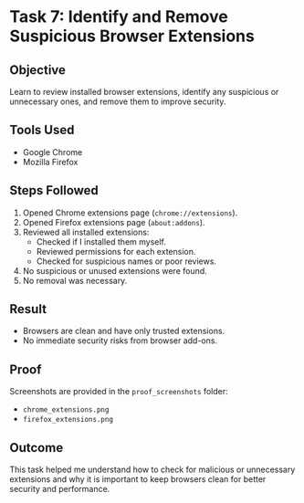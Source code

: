 # Task 7: Identify and Remove Suspicious Browser Extensions

## Objective
Learn to review installed browser extensions, identify any suspicious or unnecessary ones, and remove them to improve security.

## Tools Used
- Google Chrome
- Mozilla Firefox

## Steps Followed
1. Opened Chrome extensions page (`chrome://extensions`).
2. Opened Firefox extensions page (`about:addons`).
3. Reviewed all installed extensions:
   - Checked if I installed them myself.
   - Reviewed permissions for each extension.
   - Checked for suspicious names or poor reviews.
4. No suspicious or unused extensions were found.
5. No removal was necessary.

## Result
- Browsers are clean and have only trusted extensions.
- No immediate security risks from browser add-ons.

## Proof
Screenshots are provided in the `proof_screenshots` folder:
- `chrome_extensions.png`
- `firefox_extensions.png`

## Outcome
This task helped me understand how to check for malicious or unnecessary extensions and why it is important to keep browsers clean for better security and performance.
